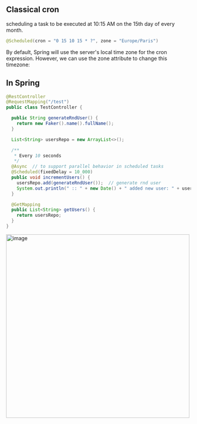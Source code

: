 ## Classical cron

scheduling a task to be executed at 10:15 AM on the 15th day of every month.
``` Java
@Scheduled(cron = "0 15 10 15 * ?", zone = "Europe/Paris")
```
By default, Spring will use the server's local time zone for the cron expression. However, we can use the zone attribute to change this timezone:

## In Spring
``` Java
@RestController
@RequestMapping("/test")
public class TestController {

  public String generateRndUser() {
    return new Faker().name().fullName();
  }

  List<String> usersRepo = new ArrayList<>();

  /**
   * Every 10 seconds
   */
  @Async  // to support parallel behavior in scheduled tasks
  @Scheduled(fixedDelay = 10_000)
  public void incrementUsers() {
    usersRepo.add(generateRndUser());  // generate rnd user
    System.out.println(" :: " + new Date() + " added new user: " + usersRepo);
  }

  @GetMapping
  public List<String> getUsers() {
    return usersRepo;
  }
}
```

<img width="500" alt="image" src="https://user-images.githubusercontent.com/89765480/195112567-4b0dc31f-93f9-4d30-8d88-28a0ff51acc8.png">
